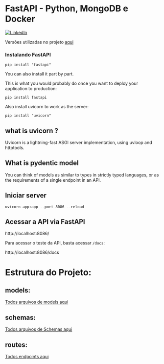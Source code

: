 # FastAPI - Python, MongoDB e Docker

[![LinkedIn](https://img.shields.io/badge/LinkedIn-%40viniciusblanco-blue)](https://www.linkedin.com/in/viniciusblanco/)

Versões utilizadas no projeto [aqui](https://github.com/EuViniBlanco/api/blob/main/requirements.txt)
### Instalando FastAPI
```
pip install "fastapi"
```

You can also install it part by part.

This is what you would probably do once you want to deploy your application to production:

```
pip install fastapi
```
Also install uvicorn to work as the server:


```
pip install "uvicorn"
```

## what is uvicorn ?
Uvicorn is a lightning-fast ASGI server implementation, using uvloop and httptools.

## What is pydentic model
You can think of models as similar to types in strictly typed languages, or as the requirements of a single endpoint in an API.

## Iniciar server 
```
uvicorn app:app --port 8086 --reload
```

## Acessar a API via FastAPI
http://localhost:8086/

Para acessar o teste da API, basta acessar `/docs`:

http://localhost:8086/docs



# Estrutura do Projeto:
## models:
[Todos arquivos de models aqui](https://github.com/EuViniBlanco/api/tree/main/models)

## schemas:
[Todos arquivos de Schemas aqui](https://github.com/EuViniBlanco/api/tree/main/schemas)

## routes:
[Todos endpoints aqui](https://github.com/EuViniBlanco/api/tree/main/routes)